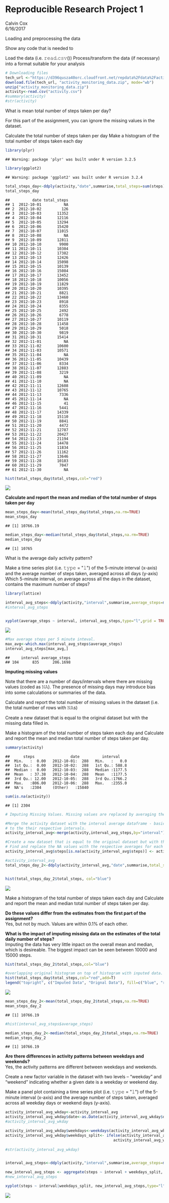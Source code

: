 # Reproducible Research Project 1
Calvin Cox  
6/16/2017  



Loading and preprocessing the data

Show any code that is needed to

Load the data (i.e. 𝚛𝚎𝚊𝚍.𝚌𝚜𝚟())
Process/transform the data (if necessary) into a format suitable for your analysis




```r
# Downloading files
tech_url <-"https://d396qusza40orc.cloudfront.net/repdata%2Fdata%2Factivity.zip"
download.file(tech_url, "activity_monitoring_data.zip", mode="wb")
unzip("activity_monitoring_data.zip")
activity<-read.csv("activity.csv")
#summary(activity)
#str(activity)
```
What is mean total number of steps taken per day?

For this part of the assignment, you can ignore the missing values in the dataset.

Calculate the total number of steps taken per day
Make a histogram of the total number of steps taken each day


```r
library(plyr)
```

```
## Warning: package 'plyr' was built under R version 3.2.5
```

```r
library(ggplot2)
```

```
## Warning: package 'ggplot2' was built under R version 3.2.4
```

```r
total_steps_day<-ddply(activity,"date",summarise,total_steps=sum(steps))
total_steps_day
```

```
##          date total_steps
## 1  2012-10-01          NA
## 2  2012-10-02         126
## 3  2012-10-03       11352
## 4  2012-10-04       12116
## 5  2012-10-05       13294
## 6  2012-10-06       15420
## 7  2012-10-07       11015
## 8  2012-10-08          NA
## 9  2012-10-09       12811
## 10 2012-10-10        9900
## 11 2012-10-11       10304
## 12 2012-10-12       17382
## 13 2012-10-13       12426
## 14 2012-10-14       15098
## 15 2012-10-15       10139
## 16 2012-10-16       15084
## 17 2012-10-17       13452
## 18 2012-10-18       10056
## 19 2012-10-19       11829
## 20 2012-10-20       10395
## 21 2012-10-21        8821
## 22 2012-10-22       13460
## 23 2012-10-23        8918
## 24 2012-10-24        8355
## 25 2012-10-25        2492
## 26 2012-10-26        6778
## 27 2012-10-27       10119
## 28 2012-10-28       11458
## 29 2012-10-29        5018
## 30 2012-10-30        9819
## 31 2012-10-31       15414
## 32 2012-11-01          NA
## 33 2012-11-02       10600
## 34 2012-11-03       10571
## 35 2012-11-04          NA
## 36 2012-11-05       10439
## 37 2012-11-06        8334
## 38 2012-11-07       12883
## 39 2012-11-08        3219
## 40 2012-11-09          NA
## 41 2012-11-10          NA
## 42 2012-11-11       12608
## 43 2012-11-12       10765
## 44 2012-11-13        7336
## 45 2012-11-14          NA
## 46 2012-11-15          41
## 47 2012-11-16        5441
## 48 2012-11-17       14339
## 49 2012-11-18       15110
## 50 2012-11-19        8841
## 51 2012-11-20        4472
## 52 2012-11-21       12787
## 53 2012-11-22       20427
## 54 2012-11-23       21194
## 55 2012-11-24       14478
## 56 2012-11-25       11834
## 57 2012-11-26       11162
## 58 2012-11-27       13646
## 59 2012-11-28       10183
## 60 2012-11-29        7047
## 61 2012-11-30          NA
```

```r
hist(total_steps_day$total_steps,col="red")
```

![](PA1_template_files/figure-html/SUM-1.png)<!-- -->


<b>Calculate and report the mean and median of the total number of steps taken per day</b>


```r
mean_steps_day<-mean(total_steps_day$total_steps,na.rm=TRUE)
mean_steps_day
```

```
## [1] 10766.19
```

```r
median_steps_day<-median(total_steps_day$total_steps,na.rm=TRUE)
median_steps_day
```

```
## [1] 10765
```


What is the average daily activity pattern?

Make a time series plot (i.e. 𝚝𝚢𝚙𝚎 = "𝚕") of the 5-minute interval (x-axis) and the average number of steps taken, averaged across all days (y-axis)
Which 5-minute interval, on average across all the days in the dataset, contains the maximum number of steps?


```r
library(lattice)

interval_avg_steps<-ddply(activity,"interval",summarise,average_steps=mean(steps,na.rm=TRUE))
#interval_avg_steps


xyplot(average_steps ~ interval, interval_avg_steps,type="l",grid = TRUE)
```

![](PA1_template_files/figure-html/Time_Series-1.png)<!-- -->

```r
#Max average steps per 5 minute inteval.
max_avg<-which.max(interval_avg_steps$average_steps)
interval_avg_steps[max_avg,]
```

```
##     interval average_steps
## 104      835      206.1698
```


<b>Imputing missing values</b>  

Note that there are a number of days/intervals where there are missing values (coded as 𝙽𝙰). The presence of missing days may introduce bias into some calculations or summaries of the data.

Calculate and report the total number of missing values in the dataset (i.e. the total number of rows with 𝙽𝙰s)

Create a new dataset that is equal to the original dataset but with the missing data filled in.

Make a histogram of the total number of steps taken each day and Calculate and report the mean and median total number of steps taken per day.




```r
summary(activity)
```

```
##      steps                date          interval     
##  Min.   :  0.00   2012-10-01:  288   Min.   :   0.0  
##  1st Qu.:  0.00   2012-10-02:  288   1st Qu.: 588.8  
##  Median :  0.00   2012-10-03:  288   Median :1177.5  
##  Mean   : 37.38   2012-10-04:  288   Mean   :1177.5  
##  3rd Qu.: 12.00   2012-10-05:  288   3rd Qu.:1766.2  
##  Max.   :806.00   2012-10-06:  288   Max.   :2355.0  
##  NA's   :2304     (Other)   :15840
```

```r
sum(is.na(activity))
```

```
## [1] 2304
```

```r
# Imputing Missing Values. Missing values are replaced by averaging the values of each 5 minute interval

#Merge the activity dataset with the interval average dataframe - basically matching up the interval averages
# to the their respective intervals.
activity_interval_avg<-merge(activity,interval_avg_steps,by="interval")

#Create a new dataset that is equal to the original dataset but with the missing data filled in.
# Find and replace the NA values with the respective averages for each interval. 
activity_interval_avg$steps[is.na(activity_interval_avg$steps)] <- activity_interval_avg$average_steps[is.na(activity_interval_avg$steps)]

#activity_interval_avg
total_steps_day_2<-ddply(activity_interval_avg,"date",summarise,total_steps=sum(steps))


hist(total_steps_day_2$total_steps, col="blue")
```

![](PA1_template_files/figure-html/Missing_values-1.png)<!-- -->

Make a histogram of the total number of steps taken each day and Calculate and report the mean and median total number of steps taken per day. 

<b>Do these values differ from the estimates from the first part of the assignment? </b>  
Yes, but not by much. Values are within 0.1% of each other.

<b>What is the impact of imputing missing data on the estimates of the total daily number of steps?</b>  
Imputing the data has very little inpact on the overall mean and median, which is desireable.  The biggest impact can be seen between 10000 and 15000 steps.


```r
hist(total_steps_day_2$total_steps,col="blue")

#overlapping original histogram on top of histogram with inputed data.
hist(total_steps_day$total_steps,col="red",add=T)
legend("topright", c("Imputed Data", "Orignal Data"), fill=c("blue", "red") )
```

![](PA1_template_files/figure-html/unnamed-chunk-1-1.png)<!-- -->






```r
mean_steps_day_2<-mean(total_steps_day_2$total_steps,na.rm=TRUE)
mean_steps_day_2
```

```
## [1] 10766.19
```

```r
#hist(interval_avg_steps$average_steps)
```








```r
median_steps_day_2<-median(total_steps_day_2$total_steps,na.rm=TRUE)
median_steps_day_2
```

```
## [1] 10766.19
```
<b>Are there differences in activity patterns between weekdays and weekends?</b>  
Yes, the activity patterns are different between weekdays and weekends.

Create a new factor variable in the dataset with two levels – “weekday” and “weekend” indicating whether a given date is a weekday or weekend day.

Make a panel plot containing a time series plot (i.e. 𝚝𝚢𝚙𝚎 = "𝚕") of the 5-minute interval (x-axis) and the average number of steps taken, averaged across all weekday days or weekend days (y-axis). 

```r
activity_interval_avg_wkday<-activity_interval_avg
activity_interval_avg_wkday$date<-as.Date(activity_interval_avg_wkday$date)
#activity_interval_avg_wkday

activity_interval_avg_wkday$weekdays<-weekdays(activity_interval_avg_wkday$date)
activity_interval_avg_wkday$weekdays_split<- ifelse(activity_interval_avg_wkday$weekdays=="Saturday" | 
                                                activity_interval_avg_wkday$weekdays =="Sunday", "Weekend","Weekday")
                                              
#str(activity_interval_avg_wkday)


interval_avg_steps<-ddply(activity,"interval",summarise,average_steps=mean(steps,na.rm=TRUE))

new_interval_avg_steps <- aggregate(steps ~ interval + weekdays_split, activity_interval_avg_wkday, mean)
#new_interval_avg_steps

xyplot(steps ~ interval|weekdays_split, new_interval_avg_steps,type="l",layout=c(1,2), grid = TRUE)
```

![](PA1_template_files/figure-html/unnamed-chunk-4-1.png)<!-- -->

